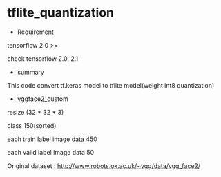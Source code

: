 # tflite_quantization

- Requirement

tensorflow 2.0 >=

check tensorflow 2.0, 2.1

- summary

This code convert tf.keras model to tflite model(weight int8 quantization)

- vggface2_custom

resize (32 * 32 * 3)

class 150(sorted)

each train label image data 450

each valid label image data 50

Original dataset : http://www.robots.ox.ac.uk/~vgg/data/vgg_face2/
